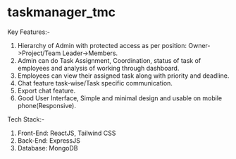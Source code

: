 # taskmanager_tmc

Key Features:-
1. Hierarchy of Admin with protected access as per position: Owner->Project/Team Leader->Members.
2. Admin can do Task Assignment, Coordination, status of task of employees and analysis of working through dashboard.
3. Employees can view their assigned task along with priority and deadline.
4. Chat feature task-wise/Task specific communication.
5. Export chat feature.
6. Good User Interface, Simple and minimal design and usable on mobile phone(Responsive).

Tech Stack:-
1. Front-End: ReactJS, Tailwind CSS
2. Back-End: ExpressJS
3. Database: MongoDB
